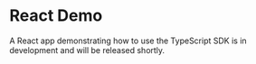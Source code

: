 # React Demo

A React app demonstrating how to use the TypeScript SDK is in development and will be released shortly.
